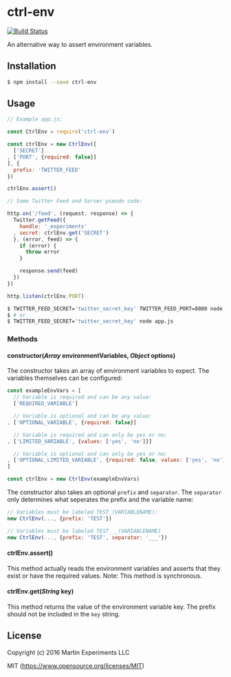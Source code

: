 # ctrl-env

[![Build Status](https://travis-ci.org/martin-experiments/ctrl-env.svg?branch=master)](https://travis-ci.org/martin-experiments/ctrl-env)

An alternative way to assert environment variables.

## Installation

```bash
$ npm install --save ctrl-env
```

## Usage

```javascript
// Example app.js:

const CtrlEnv = require('ctrl-env')

const ctrlEnv = new CtrlEnv([
  ['SECRET']
, ['PORT', {required: false}]
], {
  prefix: 'TWITTER_FEED'
})

ctrlEnv.assert()

// Some Twitter Feed and Server pseudo code:

http.on('/feed', (request, response) => {
  Twitter.getFeed({
    handle: '_experiments'
  , secret: ctrlEnv.get('SECRET')
  }, (error, feed) => {
    if (error) {
      throw error
    }

    response.send(feed)
  })
})

http.listen(ctrlEnv.PORT)
```

```bash
$ TWITTER_FEED_SECRET='twitter_secret_key' TWITTER_FEED_PORT=8080 node app.js
$ # or
$ TWITTER_FEED_SECRET='twitter_secret_key' node app.js
```

### Methods

#### constructor(*Array* environmentVariables, *Object* options)

The constructor takes an array of environment variables to expect. The variables
themselves can be configured:

```javascript
const exampleEnvVars = [
  // Variable is required and can be any value:
  ['REQUIRED_VARIABLE']

  // Variable is optional and can be any value:
, ['OPTIONAL_VARIABLE', {required: false}]

  // Variable is required and can only be yes or no:
, ['LIMITED_VARIABLE', {values: ['yes', 'no']}]

  // Variable is optional and can only be yes or no:
, ['OPTIONAL_LIMITED_VARIABLE', {required: false, values: ['yes', 'no']}]
]

const ctrlEnv = new CtrlEnv(exampleEnvVars)
```

The constructor also takes an optional `prefix` and `separator`. The `separator`
only determines what seperates the prefix and the variable name:

```javascript
// Variables must be labeled TEST_(VARIABLENAME):
new CtrlEnv(..., {prefix: 'TEST'})

// Variables must be labeled TEST___(VARIABLENAME)
new CtrlEnv(..., {prefix: 'TEST', separator: '___'})
```

#### ctrlEnv.assert()

This method actually reads the environment variables and asserts that they exist
or have the required values. Note: This method is synchronous.

#### ctrlEnv.get(*String* key)

This method returns the value of the environment variable key. The prefix should
not be included in the `key` string.

## License

Copyright (c) 2016 Martin Experiments LLC

MIT (https://www.opensource.org/licenses/MIT)

